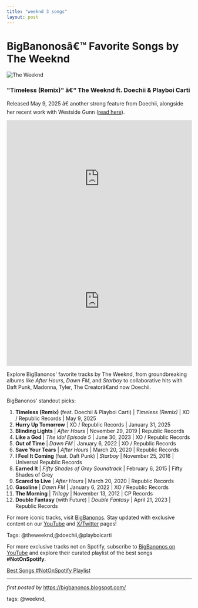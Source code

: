 ```yaml
---
title: "weeknd 3 songs"
layout: post
---
```

<h1 >BigBanonosâ€™ Favorite Songs by The Weeknd</h1> <!-- Featured Image -->
<div > <img src="https://ew.com/thmb/IVjmtfkRu2ZP4GDYmiFkPUe7yTc=/1500x0/filters:no_upscale():max_bytes(150000):strip_icc()/Weeknd-d4fb08e62a924691a18af068d9bfa972.jpg" alt="The Weeknd">
</div> <!-- YouTube Embed for Timeless Remix -->
<h3 >"Timeless (Remix)" â€“ The Weeknd ft. Doechii & Playboi Carti</h3>
<p >Released May 9, 2025 â€ another strong feature from Doechii, alongside her recent work with Westside Gunn (<a href="https://bigbanonos.blogspot.com/2025/05/westside-gunn.html" target="_blank">read here</a>).</p>
<div > <iframe width="100%" height="315" src="https://www.youtube.com/embed/DaNQN1LeSnI" frameborder="0" allowfullscreen></iframe>
</div> <!-- Spotify Embed -->
<div > <iframe src="https://open.spotify.com/embed/playlist/5Aln4I1t47MOYGBIZNTVVe?utm_source=generator" width="100%" height="352" frameBorder="0" allowfullscreen="" allow="autoplay; clipboard-write; encrypted-media; fullscreen; picture-in-picture" loading="lazy"></iframe>
</div> <!-- Introductory Text -->
<p >Explore BigBanonos' favorite tracks by The Weeknd, from groundbreaking albums like <em>After Hours</em>, <em>Dawn FM</em>, and <em>Starboy</em> to collaborative hits with Daft Punk, Madonna, Tyler, The Creatorâ€and now Doechii.</p> <!-- Song Highlights -->
<div > <p>BigBanonos' standout picks:</p> <ol> <li><strong>Timeless (Remix)</strong> (feat. Doechii & Playboi Carti) | <em>Timeless (Remix)</em> | XO / Republic Records | May 9, 2025</li> <li><strong>Hurry Up Tomorrow</strong> | XO / Republic Records | January 31, 2025</li> <li><strong>Blinding Lights</strong> | <em>After Hours</em> | November 29, 2019 | Republic Records</li> <li><strong>Like a God</strong> | <em>The Idol Episode 5</em> | June 30, 2023 | XO / Republic Records</li> <li><strong>Out of Time</strong> | <em>Dawn FM</em> | January 6, 2022 | XO / Republic Records</li> <li><strong>Save Your Tears</strong> | <em>After Hours</em> | March 20, 2020 | Republic Records</li> <li><strong>I Feel It Coming</strong> (feat. Daft Punk) | <em>Starboy</em> | November 25, 2016 | Universal Republic Records</li> <li><strong>Earned It</strong> | <em>Fifty Shades of Grey Soundtrack</em> | February 6, 2015 | Fifty Shades of Grey</li> <li><strong>Scared to Live</strong> | <em>After Hours</em> | March 20, 2020 | Republic Records</li> <li><strong>Gasoline</strong> | <em>Dawn FM</em> | January 6, 2022 | XO / Republic Records</li> <li><strong>The Morning</strong> | <em>Trilogy</em> | November 13, 2012 | CP Records</li> <li><strong>Double Fantasy</strong> (with Future) | <em>Double Fantasy</em> | April 21, 2023 | Republic Records</li> </ol>
</div> <!-- Footer Links -->
<div > <p>For more iconic tracks, visit <a href="https://bigbanonos.blogspot.com/" target="_blank">BigBanonos</a>. Stay updated with exclusive content on our <a href="https://www.youtube.com/@BigBanonos" target="_blank">YouTube</a> and <a href="https://x.com/bigbanonos" target="_blank">X/Twitter</a> pages!</p>
</div> <!-- Tags -->
<p >Tags: @theweeknd,@doechii,@playboicarti</p>


<!--Subscribe and Playlist Links-->
<div>
    <p>For more exclusive tracks not on Spotify, subscribe to <a href="https://www.youtube.com/@BigBanonos" target="_blank">BigBanonos on YouTube</a> and explore their curated playlist of the best songs <strong>#NotOnSpotify</strong>.</p>
    <p><a href="https://www.youtube.com/playlist?list=PLtuNtuTatqI0kFahUCbtbfenC_ET5O_tr" target="_blank">Best Songs #NotOnSpotify Playlist<br /></a></p></div>

<hr />

<p><em>first posted by</em> <a href="https://bigbanonos.blogspot.com/" rel="noopener" target="_new">https://bigbanonos.blogspot.com/</a></p>

<p>tags: @weeknd,</p>
